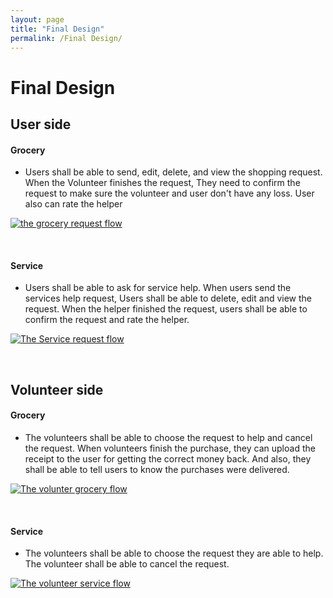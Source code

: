 ```yaml
---
layout: page
title: "Final Design"
permalink: /Final Design/
---
```


# Final Design

## User side
#### Grocery
* Users shall be able to send, edit, delete, and view the shopping request. When the Volunteer finishes the request, They need to confirm the request to make sure the volunteer and user don't have any loss. User also can rate the helper

<a href="https://jg100.github.io/CommunityApp/assets/screenshot/groceryRequest.png" rel="" > ![the grocery request flow](https://jg100.github.io/CommunityApp/assets/screenshot/groceryRequest.png)</a>

<br>

#### Service

* Users shall be able to ask for service help. When users send the services help request, Users shall be able to delete, edit and view the request. When the helper finished the request, users shall be able to confirm the request and rate the helper.

<a href="https://jg100.github.io/CommunityApp/assets/screenshot/ServiceRequest.png" rel=""> ![The Service request flow](https://jg100.github.io/CommunityApp/assets/screenshot/ServiceRequest.png)</a>

<br>

## Volunteer side

#### Grocery

* The volunteers shall be able to choose the request to help and cancel the request. When volunteers finish the purchase, they can upload the receipt to the user for getting the correct money back. And also, they shall be able to tell users to know the purchases were delivered.
  
<a href="https://jg100.github.io/CommunityApp/assets/screenshot/Vgrocery.png" rel=""> ![The volunter grocery flow](https://jg100.github.io/CommunityApp/assets/screenshot/Vgrocery.png)</a>

<br>

#### Service

* The volunteers shall be able to choose the request they are able to help. The volunteer shall be able to cancel the request. 
  
<a href="https://jg100.github.io/CommunityApp/assets/screenshot/VService.png" rel="" > ![The volunteer service flow](https://jg100.github.io/CommunityApp/assets/screenshot/VService.png)</a>


<br>

<br>

